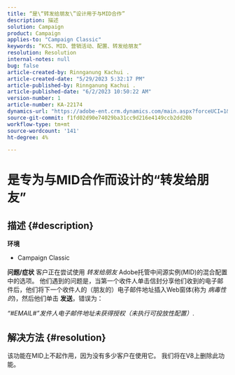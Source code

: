 ```yaml
---
title: “是\“转发给朋友\”设计用于与MID合作”
description: 描述
solution: Campaign
product: Campaign
applies-to: "Campaign Classic"
keywords: “KCS、MID、营销活动、配置、转发给朋友”
resolution: Resolution
internal-notes: null
bug: false
article-created-by: Rinnganung Kachui .
article-created-date: "5/29/2023 5:32:17 PM"
article-published-by: Rinnganung Kachui .
article-published-date: "6/2/2023 10:50:22 AM"
version-number: 1
article-number: KA-22174
dynamics-url: "https://adobe-ent.crm.dynamics.com/main.aspx?forceUCI=1&pagetype=entityrecord&etn=knowledgearticle&id=fcadfebf-46fe-ed11-8f6e-6045bd006b3d"
source-git-commit: f1fd02d90e74029ba31cc9d216e4149ccb2dd20b
workflow-type: tm+mt
source-wordcount: '141'
ht-degree: 4%

---
```


# 是专为与MID合作而设计的“转发给朋友”

## 描述 {#description}

<b>环境</b>
- Campaign Classic

<b>问题/症状</b>
客户正在尝试使用 *转发给朋友* Adobe托管中间源实例(MID)的混合配置中的选项。 他们遇到的问题是，当第一个收件人单击信封分享他们收到的电子邮件后，他们将下一个收件人的（朋友的）电子邮件地址插入Web窗体(称为 *病毒性的*)，然后他们单击 <b>发送</b>，错误为：

*“#EMAIL#”发件人电子邮件地址未获得授权（未执行可投放性配置）*.


## 解决方法 {#resolution}


该功能在MID上不起作用，因为没有多少客户在使用它。 我们将在V8上删除此功能。
